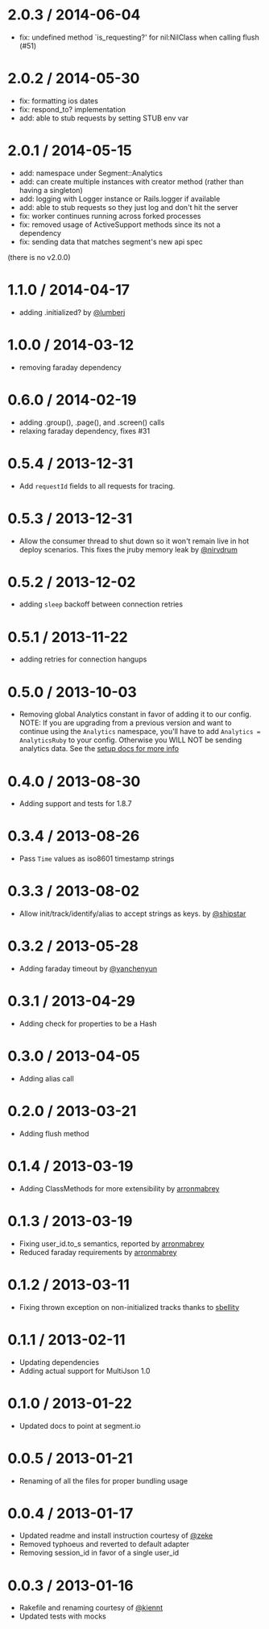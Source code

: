 2.0.3 / 2014-06-04
==================
* fix: undefined method `is_requesting?' for nil:NilClass when calling flush (#51)

2.0.2 / 2014-05-30
==================
* fix: formatting ios dates
* fix: respond_to? implementation
* add: able to stub requests by setting STUB env var

2.0.1 / 2014-05-15
==================
* add: namespace under Segment::Analytics
* add: can create multiple instances with creator method (rather than
    having a singleton)
* add: logging with Logger instance or Rails.logger if available
* add: able to stub requests so they just log and don't hit the server
* fix: worker continues running across forked processes
* fix: removed usage of ActiveSupport methods since its not a dependency
* fix: sending data that matches segment's new api spec

(there is no v2.0.0)

1.1.0 / 2014-04-17
==================
* adding .initialized? by [@lumberj](https://github.com/lumberj)

1.0.0 / 2014-03-12
==================
* removing faraday dependency

0.6.0 / 2014-02-19
==================
* adding .group(), .page(), and .screen() calls
* relaxing faraday dependency, fixes #31

0.5.4 / 2013-12-31
==================
* Add `requestId` fields to all requests for tracing.

0.5.3 / 2013-12-31
==================
* Allow the consumer thread to shut down so it won't remain live in hot deploy scenarios. This fixes the jruby memory leak by [@nirvdrum](https://github.com/nirvdrum)

0.5.2 / 2013-12-02
==================
* adding `sleep` backoff between connection retries

0.5.1 / 2013-11-22
==================
* adding retries for connection hangups

0.5.0 / 2013-10-03
==================
* Removing global Analytics constant in favor of adding it to our config. NOTE: If you are upgrading from a previous version and want to continue using the `Analytics` namespace, you'll have to add `Analytics = AnalyticsRuby` to your config. Otherwise you WILL NOT be sending analytics data. See the [setup docs for more info](https://segment.io/libraries/ruby)

0.4.0 / 2013-08-30
==================
* Adding support and tests for 1.8.7

0.3.4 / 2013-08-26
==================
* Pass `Time` values as iso8601 timestamp strings

0.3.3 / 2013-08-02
==================
* Allow init/track/identify/alias to accept strings as keys. by [@shipstar](https://github.com/shipstar)

0.3.2 / 2013-05-28
==================
* Adding faraday timeout by [@yanchenyun](https://github.com/yangchenyun)

0.3.1 / 2013-04-29
==================
* Adding check for properties to be a Hash

0.3.0 / 2013-04-05
==================
* Adding alias call

0.2.0 / 2013-03-21
==================
* Adding flush method

0.1.4 / 2013-03-19
==================
* Adding ClassMethods for more extensibility by [arronmabrey](https://github.com/arronmabrey)

0.1.3 / 2013-03-19
==================
* Fixing user_id.to_s semantics, reported by [arronmabrey](https://github.com/arronmabrey)
* Reduced faraday requirements by [arronmabrey](https://github.com/arronmabrey)

0.1.2 / 2013-03-11
==================
* Fixing thrown exception on non-initialized tracks thanks to [sbellity](https://github.com/sbellity)

0.1.1 / 2013-02-11
==================
* Updating dependencies
* Adding actual support for MultiJson 1.0

0.1.0 / 2013-01-22
==================
* Updated docs to point at segment.io

0.0.5 / 2013-01-21
==================
* Renaming of all the files for proper bundling usage

0.0.4 / 2013-01-17
==================
* Updated readme and install instruction courtesy of [@zeke](https://github.com/zeke)
* Removed typhoeus and reverted to default adapter
* Removing session_id in favor of a single user_id

0.0.3 / 2013-01-16
==================
* Rakefile and renaming courtesy of [@kiennt](https://github.com/kiennt)
* Updated tests with mocks
